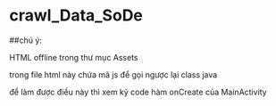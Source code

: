 # crawl_Data_SoDe

##chú ý: 

HTML offline trong thư mục Assets

trong file html này chứa mã js để gọi ngược lại class java

để làm được điều này thì xem kỹ code hàm onCreate của MainActivity
